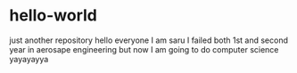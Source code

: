 # hello-world
just another repository
hello everyone
I am saru I failed both 1st and second year in aerosape engineering
but now I am going to do computer science 
yayayayya
